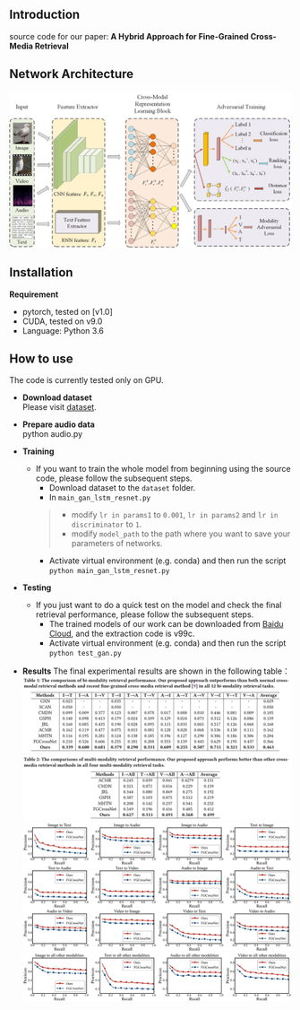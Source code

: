 ## Introduction
source code for our paper: **A Hybrid Approach for Fine-Grained Cross-Media Retrieval**
## Network Architecture
![](https://github.com/NUST-Machine-Intelligence-Laboratory/GASA/blob/main/fig/gan.jpg)
## Installation
**Requirement**  
* pytorch, tested on [v1.0]  
* CUDA, tested on v9.0  
* Language: Python 3.6
## How to use
The code is currently tested only on GPU.
* **Download dataset**  
Please visit [dataset](http://59.108.48.34/tiki/FGCrossNet/).
* **Prepare audio data**  
python audio.py
* **Training**  
   * If you want to train the whole model from beginning using the source code, please follow the subsequent steps.
      * Download dataset to the ```dataset``` folder.
      * In ```main_gan_lstm_resnet.py```  
      >* modify ```lr in params1``` to ```0.001```, ```lr in params2``` and ```lr in discriminator``` to ```1```.  
      >* modify ```model_path``` to the path where you want to save your parameters of networks.
      * Activate virtual environment (e.g. conda) and then run the script  
      ```python main_gan_lstm_resnet.py```
* **Testing**  
   * If you just want to do a quick test on the model and check the final retrieval performance, please follow the subsequent steps.
      * The trained models of our work can be downloaded from [Baidu Cloud](https://pan.baidu.com/s/1ZiXq4nLhaD6vpOpTmSn_xA), and the extraction code is v99c.
      * Activate virtual environment (e.g. conda) and then run the script  
      ```python test_gan.py```

* **Results**
 The final experimental results are shown in the following table：
 ![](https://github.com/NUST-Machine-Intelligence-Laboratory/GASA/blob/main/fig/table.png)
 ![](https://github.com/NUST-Machine-Intelligence-Laboratory/GASA/blob/main/fig/fig.png)
 ![](https://github.com/NUST-Machine-Intelligence-Laboratory/GASA/blob/main/fig/fig6.png)
 
